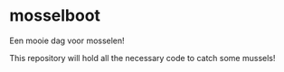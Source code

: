 # mosselboot
Een mooie dag voor mosselen!

This repository will hold all the necessary code to catch some mussels!
